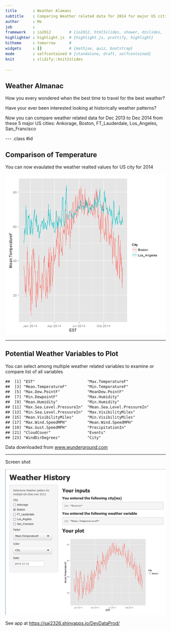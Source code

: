 ```yaml
---
title       : Weather Alamanc 
subtitle    : Comparing Weather related data for 2014 for major US cities
author      : Me
job         : 
framework   : io2012        # {io2012, html5slides, shower, dzslides, ...}
highlighter : highlight.js  # {highlight.js, prettify, highlight}
hitheme     : tomorrow      # 
widgets     : []            # {mathjax, quiz, bootstrap}
mode        : selfcontained # {standalone, draft, selfcontained}
knit        : slidify::knit2slides

---
```



## Weather Almanac

How you every wondered when the best time to travel for the best weather? 

Have your ever been interested looking at historically weather patterns?

Now you can compare weather related data for Dec 2013 to Dec 2014 from these 5 major US cities: Ankorage, Boston, FT_Lauderdale, Los_Angeles, San_Francisco

--- .class #id 

## Comparison of Temperature 

You can now evaulated the weather realted values for US city for 2014

![plot of chunk unnamed-chunk-2](assets/fig/unnamed-chunk-2.png) 

---

## Potential Weather Variables to Plot
You can select among multiple weather related variables to examine or compare
list of all variables

```
##  [1] "EST"                       "Max.TemperatureF"         
##  [3] "Mean.TemperatureF"         "Min.TemperatureF"         
##  [5] "Max.Dew.PointF"            "MeanDew.PointF"           
##  [7] "Min.DewpointF"             "Max.Humidity"             
##  [9] "Mean.Humidity"             "Min.Humidity"             
## [11] "Max.Sea.Level.PressureIn"  "Mean.Sea.Level.PressureIn"
## [13] "Min.Sea.Level.PressureIn"  "Max.VisibilityMiles"      
## [15] "Mean.VisibilityMiles"      "Min.VisibilityMiles"      
## [17] "Max.Wind.SpeedMPH"         "Mean.Wind.SpeedMPH"       
## [19] "Max.Gust.SpeedMPH"         "PrecipitationIn"          
## [21] "CloudCover"                "Events"                   
## [23] "WindDirDegrees"            "City"
```

Data downloaded from www.wunderground.com

---

Screen shot

![width](figures/WeatherApp1.PNG)

See app at https://saj2326.shinyapps.io/DevDataProd/


